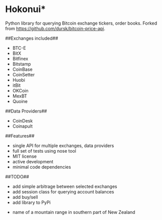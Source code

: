 # Hokonui*
Python library for querying Bitcoin exchange tickers, order books. 
Forked from https://github.com/dursk/bitcoin-price-api.

##Exchanges included##
 - BTC-E
 - BitX
 - Bitfinex
 - Bitstamp
 - CoinBase
 - CoinSetter
 - Huobi
 - itBit
 - OKCoin
 - MexBT
 - Quoine

##Data Providers##
 - CoinDesk
 - Coinapult

##Features##
 - single API for multiple exchanges, data providers
 - full set of tests using nose tool
 - MIT license
 - active development
 - minimal code dependencies
 
##TODO##
 - add simple arbitrage between selected exchanges
 - add session class for querying account balances
 - add buy/sell
 - add library to PyPi

* name of a mountain range in southern part of New Zealand
